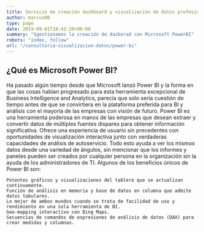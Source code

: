 ```yaml
---
title: Servicio de creación dashboard y visualización de datos profesional con Power BI
author: marcusRB
type: page
date: 2019-09-01T18:43:20+00:00
summary: "Sgestionamos la creación de dasborad con Microsoft PowerBI"
robots: "index, follow"
url: "/consultoria-visualizacion-datos/power-bi"
---
```


## ¿Qué es Microsoft Power BI?

Ha pasado algún tiempo desde que Microsoft lanzó Power BI y la forma en que las cosas habían progresado para esta herramienta excepcional de Business Intelligence and Analytics, parecía que solo sería cuestión de tiempo antes de que se convirtiera en la plataforma preferida para BI y análisis con el mayoría de las empresas con visión de futuro. Power BI es una herramienta poderosa en manos de las empresas que desean extraer y convertir datos de múltiples fuentes dispares para obtener información significativa. Ofrece una experiencia de usuario sin precedentes con oportunidades de visualización interactiva junto con verdaderas capacidades de análisis de autoservicio. Todo esto ayuda a ver los mismos datos desde una variedad de ángulos, sin mencionar que los informes y paneles pueden ser creados por cualquier persona en la organización sin la ayuda de los administradores de TI. Algunos de los beneficios únicos de Power BI son:

    Potentes gráficos y visualizaciones del tablero que se actualizan continuamente.
    Función de análisis en memoria y base de datos en columna que admite datos tabulares.
    Lo mejor de ambos mundos cuando se trata de facilidad de uso y rendimiento en una sola herramienta de BI.
    Geo-mapping interactivo con Bing Maps.
    Secuencias de comandos de expresiones de análisis de datos (DAX) para crear medidas y columnas.
